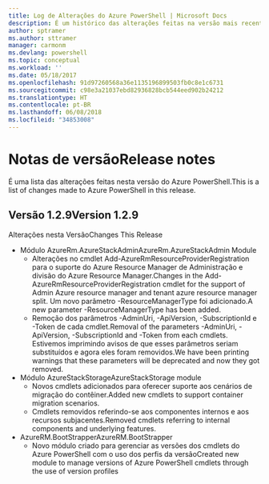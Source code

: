 ```yaml
---
title: Log de Alterações do Azure PowerShell | Microsoft Docs
description: É um histórico das alterações feitas na versão mais recente do Azure PowerShell.
author: sptramer
ms.author: sttramer
manager: carmonm
ms.devlang: powershell
ms.topic: conceptual
ms.workload: ''
ms.date: 05/18/2017
ms.openlocfilehash: 91d97260568a36e1135196899503fb0c8e1c6731
ms.sourcegitcommit: c98e3a21037ebd82936828bcb544eed902b24212
ms.translationtype: HT
ms.contentlocale: pt-BR
ms.lasthandoff: 06/08/2018
ms.locfileid: "34853008"
---
```

# <a name="release-notes"></a><span data-ttu-id="911bc-103">Notas de versão</span><span class="sxs-lookup"><span data-stu-id="911bc-103">Release notes</span></span>

<span data-ttu-id="911bc-104">É uma lista das alterações feitas nesta versão do Azure PowerShell.</span><span class="sxs-lookup"><span data-stu-id="911bc-104">This is a list of changes made to Azure PowerShell in this release.</span></span>

## <a name="version-129"></a><span data-ttu-id="911bc-105">Versão 1.2.9</span><span class="sxs-lookup"><span data-stu-id="911bc-105">Version 1.2.9</span></span>

<span data-ttu-id="911bc-106">Alterações nesta Versão</span><span class="sxs-lookup"><span data-stu-id="911bc-106">Changes This Release</span></span>

* <span data-ttu-id="911bc-107">Módulo AzureRm.AzureStackAdmin</span><span class="sxs-lookup"><span data-stu-id="911bc-107">AzureRm.AzureStackAdmin Module</span></span>
    + <span data-ttu-id="911bc-108">Alterações no cmdlet Add-AzureRmResourceProviderRegistration para o suporte do Azure Resource Manager de Administração e divisão do Azure Resource Manager.</span><span class="sxs-lookup"><span data-stu-id="911bc-108">Changes in the Add-AzureRmResourceProviderRegistration cmdlet for the support of Admin Azure resource manager and tenant azure resource manager split.</span></span> <span data-ttu-id="911bc-109">Um novo parâmetro -ResourceManagerType foi adicionado.</span><span class="sxs-lookup"><span data-stu-id="911bc-109">A new parameter -ResourceManagerType has been added.</span></span>
    + <span data-ttu-id="911bc-110">Remoção dos parâmetros -AdminUri, -ApiVersion, -SubscriptionId e -Token de cada cmdlet.</span><span class="sxs-lookup"><span data-stu-id="911bc-110">Removal of the parameters -AdminUri, -ApiVersion, -SubscriptionId and -Token from each cmdlets.</span></span> <span data-ttu-id="911bc-111">Estivemos imprimindo avisos de que esses parâmetros seriam substituídos e agora eles foram removidos.</span><span class="sxs-lookup"><span data-stu-id="911bc-111">We have been printing warnings that these parameters will be deprecated and now they got removed.</span></span>
* <span data-ttu-id="911bc-112">Módulo AzureStackStorage</span><span class="sxs-lookup"><span data-stu-id="911bc-112">AzureStackStorage module</span></span>
    + <span data-ttu-id="911bc-113">Novos cmdlets adicionados para oferecer suporte aos cenários de migração do contêiner.</span><span class="sxs-lookup"><span data-stu-id="911bc-113">Added new cmdlets to support container migration scenarios.</span></span>
    + <span data-ttu-id="911bc-114">Cmdlets removidos referindo-se aos componentes internos e aos recursos subjacentes.</span><span class="sxs-lookup"><span data-stu-id="911bc-114">Removed cmdlets referring to internal components and underlying features.</span></span>
* <span data-ttu-id="911bc-115">AzureRM.BootStrapper</span><span class="sxs-lookup"><span data-stu-id="911bc-115">AzureRM.BootStrapper</span></span>
    + <span data-ttu-id="911bc-116">Novo módulo criado para gerenciar as versões dos cmdlets do Azure PowerShell com o uso dos perfis da versão</span><span class="sxs-lookup"><span data-stu-id="911bc-116">Created new module to manage versions of Azure PowerShell cmdlets through the use of version profiles</span></span>